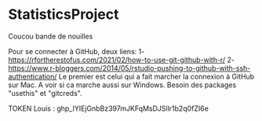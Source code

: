 # StatisticsProject
Coucou bande de nouilles

Pour se connecter à GitHub, deux liens:
1- https://rfortherestofus.com/2021/02/how-to-use-git-github-with-r/
2- https://www.r-bloggers.com/2014/05/rstudio-pushing-to-github-with-ssh-authentication/
Le premier est celui qui a fait marcher la connexion à GitHub sur Mac. A voir si ca marche aussi sur Windows.
Besoin des packages "usethis" et "gitcreds".

TOKEN Louis : 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